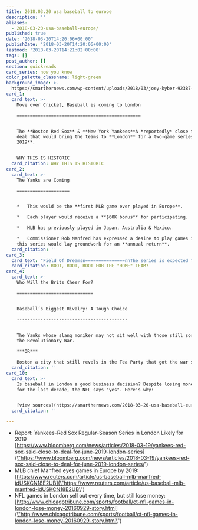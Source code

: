 ```yaml
---
title: 2018.03.20 usa baseball to europe
description: ''
aliases:
  - 2018-03-20-usa-baseball-europe/
published: true
date: '2018-03-20T14:20:06+00:00'
publishDate: '2018-03-20T14:20:06+00:00'
lastmod: '2018-03-20T14:21:02+00:00'
tags: []
post_author: []
section: quickreads
card_series: now you know
color_palette_classname: light-green
background_image: >-
  https://smarthernews.com/wp-content/uploads/2018/03/joey-kyber-92387-unsplash-scaled.jpg
card_1:
  card_text: >-
    Move over Cricket, Baseball is coming to London

    ===============================================


    The **Boston Red Sox** & **New York Yankees**A *reportedly* close to a
    deal that would bring the teams to **London** for a two-game series **in
    2019**.


    WHY THIS IS HISTORIC
  card_citation: WHY THIS IS HISTORIC
card_2:
  card_text: >-
    The Yanks are Coming

    ====================


    *   This would be the **first MLB game ever played in Europe**.

    *   Each player would receive a **$60K bonus** for participating.

    *   MLB has previously played in Japan, Australia & Mexico.

    *   Commissioner Rob Manfred has expressed a desire to play games in London,
    this series would lay groundwork for an **annual return**.
  card_citation: ''
card_3:
  card_text: "Field Of Dreamsn===============nnThe series is expected to take place at Londonax19s Olympic Park.nnThe MLB did host a Home Run Derby last year in Londonax19s Hyde Park.nnROOT, ROOT, ROOT FOR THE "HOME" TEAM?"
  card_citation: ROOT, ROOT, ROOT FOR THE "HOME" TEAM?
card_4:
  card_text: >-
    Who Will the Brits Cheer For?

    =============================


    Baseball’s Biggest Rivalry: A Tough Choice

    ------------------------------------------


    The Yanks whose slang moniker may not sit well with those still sore over
    the Revolutionary War.  

    ***OR***  

    Boston a city that still revels in the Tea Party that got the war started.
  card_citation: ''
card_10:
  card_text: >-
    Is baseball in London a good business decision? Despite losing money there
    for the last decade, the NFL says "yes". Here's why:


    [view sources](https://smarthernews.com/2018-03-20-usa-baseball-europe/)
  card_citation: ''

---
```

*   Report: Yankees-Red Sox Regular-Season Series in London Likely for 2019  
    [https://www.bloomberg.com/news/articles/2018-03-19/yankees-red-sox-said-close-to-deal-for-june-2019-london-series](\"https://www.bloomberg.com/news/articles/2018-03-19/yankees-red-sox-said-close-to-deal-for-june-2019-london-series\")
*   MLB chief Manfred eyes games in Europe by 2019: [https://www.reuters.com/article/us-baseball-mlb-manfred-idUSKCN18E2UB](\"https://www.reuters.com/article/us-baseball-mlb-manfred-idUSKCN18E2UB\")
*   NFL games in London sell out every time, but still lose money: [http://www.chicagotribune.com/sports/football/ct-nfl-games-in-london-lose-money-20160929-story.html](\"http://www.chicagotribune.com/sports/football/ct-nfl-games-in-london-lose-money-20160929-story.html\")